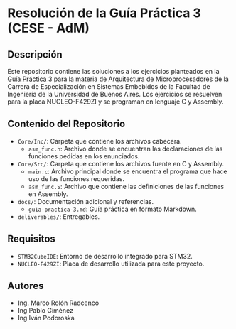 # Resolución de la Guía Práctica 3 (CESE - AdM)

## Descripción
Este repositorio contiene las soluciones a los ejercicios planteados en la [Guía Práctica 3](docs/guia-practica-3.md) para la materia de Arquitectura de Microprocesadores de la Carrera de Especialización en Sistemas Embebidos de la Facultad de Ingeniería de la Universidad de Buenos Aires. Los ejercicios se resuelven para la placa NUCLEO-F429ZI y se programan en lenguaje C y Assembly.

## Contenido del Repositorio
- `Core/Inc/`: Carpeta que contiene los archivos cabecera.
  - `asm_func.h`: Archivo donde se encuentran las declaraciones de las funciones pedidas en los enunciados.
- `Core/Src/`: Carpeta que contiene los archivos fuente en C y Assembly.
  - `main.c`: Archivo principal donde se encuentra el programa que hace uso de las funciones requeridas.
  - `asm_func.S`: Archivo que contiene las definiciones de las funciones en Assembly.
- `docs/`: Documentación adicional y referencias.
  - `guia-practica-3.md`: Guía práctica en formato Markdown.
- `deliverables/`: Entregables.

## Requisitos
- `STM32CubeIDE`: Entorno de desarrollo integrado para STM32.
- `NUCLEO-F429ZI`: Placa de desarrollo utilizada para este proyecto.

## Autores
- Ing. Marco Rolón Radcenco
- Ing Pablo Giménez
- Ing Iván Podoroska
